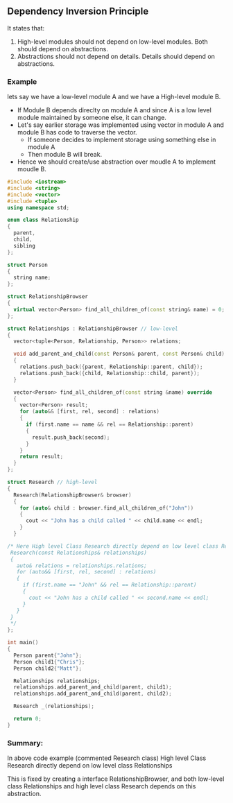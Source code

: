 ## Dependency Inversion Principle
It states that:
1. High-level modules should not depend on low-level modules. Both should depend on abstractions.
2. Abstractions should not depend on details. Details should depend on abstractions.

### Example
lets say we have a low-level module A and we have a High-level module B.
- If Module B depends direclty on module A and since A is a low level module maintained by someone else, it can change.
- Let's say earlier storage was implemented using vector in module A and module B has code to traverse the vector.
    - If someone decides to implement storage using something else in module A
    - Then module B will break.
- Hence we should create/use abstraction over moudle A to implement moudle B.

```C++
#include <iostream>
#include <string>
#include <vector>
#include <tuple>
using namespace std;

enum class Relationship
{
  parent,
  child,
  sibling
};

struct Person
{
  string name;
};

struct RelationshipBrowser
{
  virtual vector<Person> find_all_children_of(const string& name) = 0;
};

struct Relationships : RelationshipBrowser // low-level
{
  vector<tuple<Person, Relationship, Person>> relations;

  void add_parent_and_child(const Person& parent, const Person& child)
  {
    relations.push_back({parent, Relationship::parent, child});
    relations.push_back({child, Relationship::child, parent});
  }

  vector<Person> find_all_children_of(const string &name) override
  {
    vector<Person> result;
    for (auto&& [first, rel, second] : relations)
    {
      if (first.name == name && rel == Relationship::parent)
      {
        result.push_back(second);
      }
    }
    return result;
  }
};

struct Research // high-level
{
  Research(RelationshipBrowser& browser)
  {
    for (auto& child : browser.find_all_children_of("John"))
    {
      cout << "John has a child called " << child.name << endl;
    }
  }

/* Here High level Class Research directly depend on low level class Relationships
 Research(const Relationships& relationships)
 {
   auto& relations = relationships.relations;
   for (auto&& [first, rel, second] : relations)
   {
     if (first.name == "John" && rel == Relationship::parent)
     {
       cout << "John has a child called " << second.name << endl;
     }
   }
 }
 */
};

int main()
{
  Person parent{"John"};
  Person child1{"Chris"};
  Person child2{"Matt"};

  Relationships relationships;
  relationships.add_parent_and_child(parent, child1);
  relationships.add_parent_and_child(parent, child2);

  Research _(relationships);

  return 0;
}
```

### Summary:
In above code example (commented Research class) High level Class Research directly depend on low level class Relationships

This is fixed by creating a interface RelationshipBrowser, and both low-level class Relationships and high level class  Research depends on this abstraction.